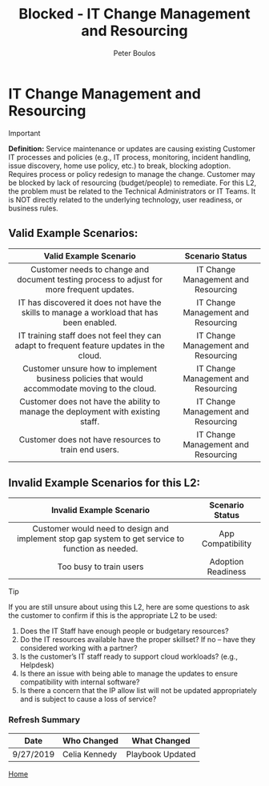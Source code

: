 ﻿---
# required metadata
title: Blocked - IT Change Management and Resourcing
description: Blocked - IT Change Management and Resourcing
author: Peter Boulos
ms.author: pboulos
manager: pagrim
ms.date: 9/27/2019
ms.topic: partner-playbook 
ms.prod: non-product-specific 
ms.custom: partner-playbook 
ft.audience: partner
ft.owner: pagrim
---

# IT Change Management and Resourcing

> [!IMPORTANT]
> **Definition:** Service maintenance or updates are causing existing Customer IT processes and policies (e.g., IT process, monitoring, incident handling, issue discovery, home use policy, etc.) to break, blocking adoption. Requires process or policy redesign to manage the change. Customer may be blocked by lack of resourcing (budget/people) to remediate. For this L2, the problem must be related to the Technical Administrators or IT Teams. It is NOT directly related to the underlying technology, user readiness, or business rules.

## Valid Example Scenarios:

| Valid Example Scenario | Scenario Status |
| :--: | :--: |
| Customer needs to change and document testing process to adjust for more frequent updates. | IT Change Management and Resourcing |
| IT has discovered it does not have the skills to manage a workload that has been enabled. | IT Change Management and Resourcing |
| IT training staff does not feel they can adapt to frequent feature updates in the cloud. | IT Change Management and Resourcing |
| Customer unsure how to implement business policies that would accommodate moving to the cloud. | IT Change Management and Resourcing |
| Customer does not have the ability to manage the deployment with existing staff. | IT Change Management and Resourcing |
| Customer does not have resources to train end users. | IT Change Management and Resourcing |

## Invalid Example Scenarios for this L2:

| Invalid Example Scenario | Scenario Status |
| :--: | :--: |
| Customer would need to design and implement stop gap system to get service to function as needed. | App Compatibility |
| Too busy to train users | Adoption Readiness |


> [!TIP]
> If you are still unsure about using this L2, here are some questions to ask the customer to confirm if this is the appropriate L2 to be used:
>    1. Does the IT Staff have enough people or budgetary resources?
>    2. Do the IT resources available have the proper skillset? If no – have they considered working with a partner?
>    3. Is the customer’s IT staff ready to support cloud workloads? (e.g., Helpdesk)
>    4. Is there an issue with being able to manage the updates to ensure compatibility with internal software?
>    5. Is there a concern that the IP allow list will not be updated appropriately and is subject to cause a loss of service?​

### Refresh Summary

|Date|Who Changed|What Changed|
|---------|---------------|----------------------------|
|9/27/2019| Celia Kennedy| Playbook Updated|

[Home](http://partner-docs.microsoft.com)
